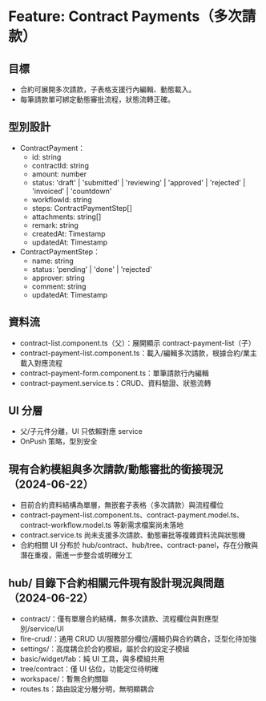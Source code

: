 # Feature: Contract Payments（多次請款）

## 目標
- 合約可展開多次請款，子表格支援行內編輯、動態載入。
- 每筆請款單可綁定動態審批流程，狀態流轉正確。

## 型別設計
- ContractPayment：
  - id: string
  - contractId: string
  - amount: number
  - status: 'draft' | 'submitted' | 'reviewing' | 'approved' | 'rejected' | 'invoiced' | 'countdown'
  - workflowId: string
  - steps: ContractPaymentStep[]
  - attachments: string[]
  - remark: string
  - createdAt: Timestamp
  - updatedAt: Timestamp
- ContractPaymentStep：
  - name: string
  - status: 'pending' | 'done' | 'rejected'
  - approver: string
  - comment: string
  - updatedAt: Timestamp

## 資料流
- contract-list.component.ts（父）：展開顯示 contract-payment-list（子）
- contract-payment-list.component.ts：載入/編輯多次請款，根據合約/業主載入對應流程
- contract-payment-form.component.ts：單筆請款行內編輯
- contract-payment.service.ts：CRUD、資料驗證、狀態流轉

## UI 分層
- 父/子元件分離，UI 只依賴對應 service
- OnPush 策略，型別安全 

## 現有合約模組與多次請款/動態審批的銜接現況（2024-06-22）
- 目前合約資料結構為單層，無嵌套子表格（多次請款）與流程欄位
- contract-payment-list.component.ts、contract-payment.model.ts、contract-workflow.model.ts 等新需求檔案尚未落地
- contract.service.ts 尚未支援多次請款、動態審批等複雜資料流與狀態機
- 合約相關 UI 分布於 hub/contract、hub/tree、contract-panel，存在分散與潛在重複，需進一步整合或明確分工 

## hub/ 目錄下合約相關元件現有設計現況與問題（2024-06-22）
- contract/：僅有單層合約結構，無多次請款、流程欄位與對應型別/service/UI
- fire-crud/：通用 CRUD UI/服務部分欄位/邏輯仍與合約耦合，泛型化待加強
- settings/：高度耦合於合約模組，屬於合約設定子模組
- basic/widget/fab：純 UI 工具，與多模組共用
- tree/contract：僅 UI 佔位，功能定位待明確
- workspace/：暫無合約關聯
- routes.ts：路由設定分層分明，無明顯耦合 
